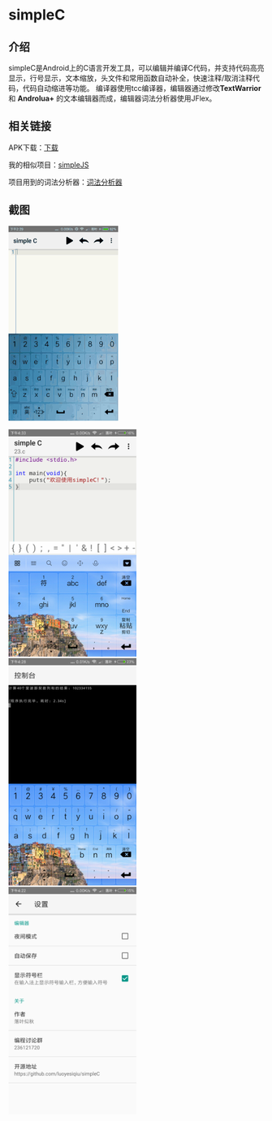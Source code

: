 # simpleC

## 介绍
simpleC是Android上的C语言开发工具，可以编辑并编译C代码，并支持代码高亮显示，行号显示，文本缩放，头文件和常用函数自动补全，快速注释/取消注释代码，代码自动缩进等功能。
编译器使用tcc编译器，编辑器通过修改**TextWarrior**和 **Androlua+** 的文本编辑器而成，编辑器词法分析器使用JFlex。

## 相关链接

APK下载：[下载](https://www.coolapk.com/apk/166409)

我的相似项目：[simpleJS](https://github.com/luoyesiqiu/simpleJS)

项目用到的词法分析器：[词法分析器](https://www.coolapk.com/apk/166409)

## 截图

![GIF](/screenshot/simpleC.gif)

<img src="/screenshot/editor.png" alt="编辑器" width="50%" height="50%" />

<img src="/screenshot/console.png" alt="控制台" width="50%" height="50%" />

<img src="/screenshot/setting.png" alt="设置" width="50%" height="50%" />

